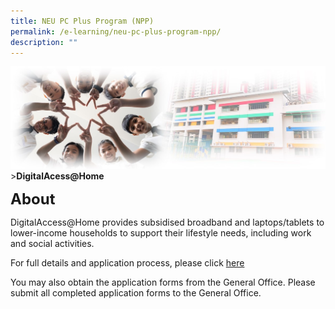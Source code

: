 ```yaml
---
title: NEU PC Plus Program (NPP)
permalink: /e-learning/neu-pc-plus-program-npp/
description: ""
---
```

![Sub-banner](/images/sub%20banner.jpg)
&gt;**DigitalAcess@Home**

**<font size="5">About</font>**

DigitalAccess@Home provides subsidised broadband and laptops/tablets to lower-income households to support their lifestyle needs, including work and social activities.

For full details and application process, please click [here](https://www.imda.gov.sg/how-we-can-help/digital-access-at-home)
  
You may also obtain the application forms from the General Office. Please submit all completed application forms to the General Office.